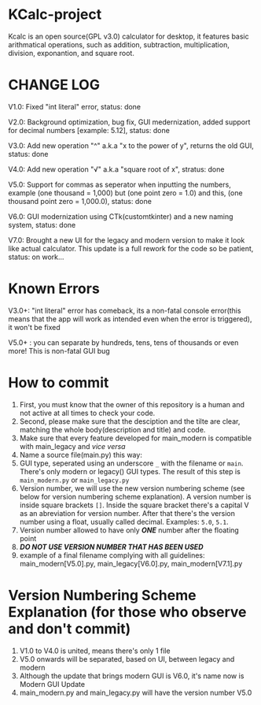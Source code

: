 # KCalc-project
Kcalc is an open source(GPL v3.0) calculator for desktop, it features basic arithmatical operations, such as addition, subtraction, multiplication, division, exponantion, and square root.

# CHANGE LOG
V1.0: Fixed "int literal" error, status: done

V2.0: Background optimization, bug fix, GUI medernization, added support for decimal numbers [example: 5.12], status: done

V3.0: Add new operation "^" a.k.a "x to the power of y", returns the old GUI, status: done

V4.0: Add new operation "√" a.k.a "square root of x", stratus: done

V5.0: Support for commas as seperator when inputting the numbers, example (one thousand = 1,000) but (one point zero = 1.0) and this, (one thousand point zero = 1,000.0), status: done

V6.0: GUI modernization using CTk(customtkinter) and a new naming system, status: done

V7.0: Brought a new UI for the legacy and modern version to make it look like actual calculator. This update is a full rework for the code so be patient, status: on work...

# Known Errors
V3.0+: "int literal" error has comeback, its a non-fatal console error(this means that the app will work as intended even when the error is triggered), it won't be fixed

V5.0+ : you can separate by hundreds, tens, tens of thousands or even more! This is non-fatal GUI bug

# How to commit
1. First, you must know that the owner of this repository is a human and not active at all times to check your code.
2. Second, please make sure that the desciption and the tilte are clear, matching the whole body(description and title) and code.
3. Make sure that every feature developed for main_modern is compatible with main_legacy and *vice versa*
4. Name a source file(main.py) this way:
  1. GUI type, seperated using an underscore `_` with the filename or `main`. There's only modern or legacy() GUI types. The result of this step is `main_modern.py` or        `main_legacy.py`
  2. Version number, we will use the new version numbering scheme (see below for version numbering scheme explanation). A version number is inside square brackets `[]`. Inside the square bracket there's a capital V as an abreviation for version number. After that there's the version number using a float, usually called decimal. Examples: `5.0`, `5.1`.
  3. Version number allowed to have only ***ONE*** number after the floating point
  4. ***DO NOT USE VERSION NUMBER THAT HAS BEEN USED***
  5. example of a final filename complying with all guidelines: main_modern[V5.0].py, main_legacy[V6.0].py, main_modern[V7.1].py

# Version Numbering Scheme Explanation (for those who observe and don't commit)
1. V1.0 to V4.0 is united, means there's only 1 file
2. V5.0 onwards will be separated, based on UI, between legacy and modern
3. Although the update that brings modern GUI is V6.0, it's name now is Modern GUI Update
4. main_modern.py and main_legacy.py will have the version number V5.0







